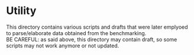 # Utility
This directory contains various scripts and drafts that were later emplyoed to parse/elaborate data obtained from the benchmarking.  
BE CAREFUL: as said above, this directory may contain draft, so some scripts may not work anymore or not updated.
